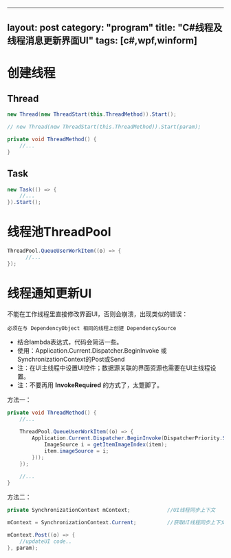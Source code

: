 ﻿---

layout:		post
category:	"program"
title:		"C#线程及线程消息更新界面UI"
tags:		[c#,wpf,winform]
---

# 创建线程

## Thread

```c#
new Thread(new ThreadStart(this.ThreadMethod)).Start();

// new Thread(new ThreadStart(this.ThreadMethod)).Start(param);

private void ThreadMethod() {
    //...
}
```

## Task

```c#
new Task(() => {
	//...
}).Start();
```



# 线程池ThreadPool

```c#
ThreadPool.QueueUserWorkItem((o) => {
      //...
});  
```



# 线程通知更新UI

不能在工作线程里直接修改界面UI，否则会崩溃，出现类似的错误：

```
必须在与 DependencyObject 相同的线程上创建 DependencySource
```



- 结合lambda表达式，代码会简洁一些。
- 使用：Application.Current.Dispatcher.BeginInvoke 或 SynchronizationContext的Post或Send
- 注：在UI主线程中设置UI控件；数据源关联的界面资源也需要在UI主线程设置。
- 注：不要再用 **InvokeRequired** 的方式了，太蹩脚了。



方法一：

```c#
private void ThreadMethod() {
    //...
    
    ThreadPool.QueueUserWorkItem((o) => {
        Application.Current.Dispatcher.BeginInvoke(DispatcherPriority.SystemIdle, new Action(() => {
            ImageSource i = getItemImageIndex(item);
            item.imageSource = i;
        }));
    });
    
    //...
}
```

方法二：

```c#
private SynchronizationContext mContext;            //UI线程同步上下文

mContext = SynchronizationContext.Current; 			//获取UI线程同步上下文

mContext.Post((o) => {
    //updateUI code..
}, param);
```


